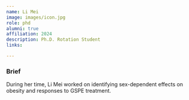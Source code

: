 ```yaml
---
name: Li Mei
image: images/icon.jpg
role: phd
alumni: true
affiliation: 2024
description: Ph.D. Rotation Student
links:

---
```

### Brief
During her time, Li Mei worked on identifying sex-dependent effects on obesity and responses to GSPE treatment.